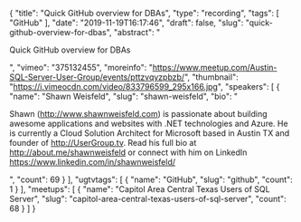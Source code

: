 {
  "title": "Quick GitHub overview for DBAs",
  "type": "recording",
  "tags": [
    "GitHub"
  ],
  "date": "2019-11-19T16:17:46",
  "draft": false,
  "slug": "quick-github-overview-for-dbas",
  "abstract": "<p>Quick GitHub overview for DBAs</p>",
  "vimeo": "375132455",
  "moreinfo": "https://www.meetup.com/Austin-SQL-Server-User-Group/events/pttzvqyzpbzb/",
  "thumbnail": "https://i.vimeocdn.com/video/833796599_295x166.jpg",
  "speakers": [
    {
      "name": "Shawn Weisfeld",
      "slug": "shawn-weisfeld",
      "bio": "<p>Shawn (http://www.shawnweisfeld.com) is passionate about building awesome applications and websites with .NET technologies and Azure. He is currently a Cloud Solution Architect for Microsoft based in Austin TX and founder of http://UserGroup.tv. Read his full bio at http://about.me/shawnweisfeld or connect with him on LinkedIn https://www.linkedin.com/in/shawnweisfeld/</p>",
      "count": 69
    }
  ],
  "ugtvtags": [
    {
      "name": "GitHub",
      "slug": "github",
      "count": 1
    }
  ],
  "meetups": [
    {
      "name": "Capitol Area Central Texas Users of SQL Server",
      "slug": "capitol-area-central-texas-users-of-sql-server",
      "count": 68
    }
  ]
}